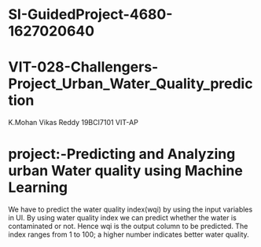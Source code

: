 # SI-GuidedProject-4680-1627020640
# VIT-028-Challengers-Project_Urban_Water_Quality_prediction
K.Mohan Vikas Reddy
19BCI7101
VIT-AP
# project:-Predicting and Analyzing urban Water quality using Machine Learning
We have to predict the water quality index(wqi) by using the input variables in UI. By using water quality index we can predict whether the water is contaminated or not. Hence wqi is the output column to be predicted. The index ranges from 1 to 100; a higher number indicates better water quality.
